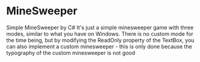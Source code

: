 # MineSweeper
Simple MineSweeper by C#
It's just a simple minesweeper game with three modes, similar to what you have on Windows.
There is no custom mode for the time being, but by modifying the ReadOnly property of the TextBox, you can also implement a custom minesweeper - this is only done because the typography of the custom minesweeper is not good
